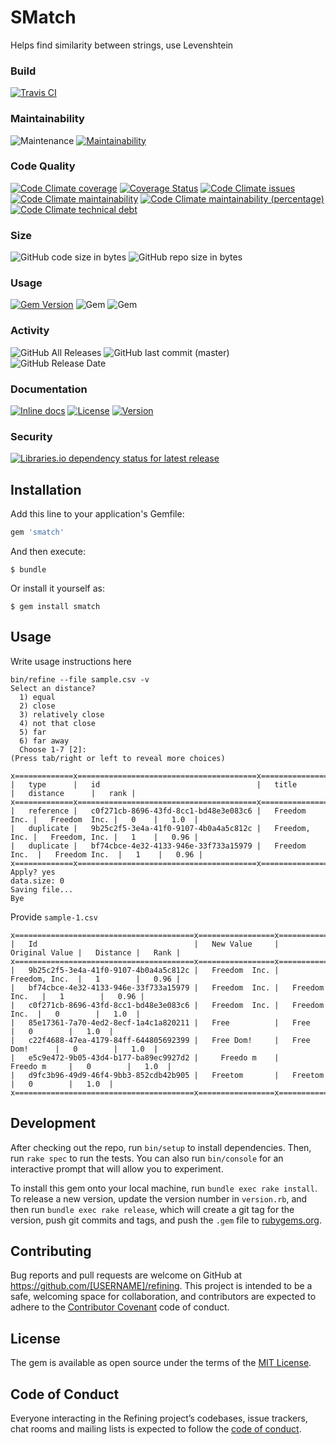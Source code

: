 # SMatch

Helps find similarity between strings, use Levenshtein 

### Build

[![Travis CI](https://img.shields.io/travis/joel/smatch.svg?branch=master)](https://travis-ci.org/joel/smatch)

### Maintainability

![Maintenance](https://img.shields.io/maintenance/yes/2019.svg)
[![Maintainability](https://api.codeclimate.com/v1/badges/51aa08d8908ab501d537/maintainability)](https://codeclimate.com/github/joel/smatch/maintainability)

### Code Quality 

[![Code Climate coverage](https://img.shields.io/codeclimate/coverage/joel/smatch.svg)](https://codeclimate.com/github/joel/smatch)
[![Coverage Status](https://coveralls.io/repos/github/joel/smatch/badge.svg?branch=master)](https://coveralls.io/github/joel/smatch?branch=master)
[![Code Climate issues](https://img.shields.io/codeclimate/issues/joel/smatch.svg)](https://codeclimate.com/github/joel/smatch/issues)
[![Code Climate maintainability](https://img.shields.io/codeclimate/maintainability/joel/smatch.svg)](https://codeclimate.com/github/joel/smatch/progress/maintainability)
[![Code Climate maintainability (percentage)](https://img.shields.io/codeclimate/maintainability-percentage/joel/smatch.svg)](https://codeclimate.com/github/joel/smatch/code)
[![Code Climate technical debt](https://img.shields.io/codeclimate/tech-debt/joel/smatch.svg)](https://codeclimate.com/github/joel/smatch/trends/technical_debt)

### Size 

![GitHub code size in bytes](https://img.shields.io/github/languages/code-size/joel/smatch.svg)
![GitHub repo size in bytes](https://img.shields.io/github/repo-size/joel/smatch.svg)

### Usage 

[![Gem Version](https://badge.fury.io/rb/smatch.svg)](https://badge.fury.io/rb/smatch)
![Gem](https://img.shields.io/gem/dv/smatch/0.1.0.svg)
![Gem](https://img.shields.io/gem/v/smatch.svg)
  
### Activity

![GitHub All Releases](https://img.shields.io/github/downloads/joel/smatch/total.svg)
![GitHub last commit (master)](https://img.shields.io/github/last-commit/joel/smatch/master.svg)
![GitHub Release Date](https://img.shields.io/github/release-date/joel/smatch.svg)

### Documentation 
  
[![Inline docs](http://inch-ci.org/github/joel/smatch.svg?branch=master)](http://inch-ci.org/github/joel/smatch)
[![License](https://img.shields.io/badge/license-MIT-brightgreen.svg?style=flat-square)](http://opensource.org/licenses/MIT)
[![Version](https://img.shields.io/gem/v/vcr.svg?style=flat-square)](https://rubygems.org/gems/smatch)

### Security 

[![Libraries.io dependency status for latest release](https://img.shields.io/librariesio/release/joel/smatch.svg)](https://libraries.io/github/joel/smatch)

## Installation

Add this line to your application's Gemfile:

```ruby
gem 'smatch'
```

And then execute:

    $ bundle

Or install it yourself as:

    $ gem install smatch

## Usage

Write usage instructions here

```.shell
bin/refine --file sample.csv -v
Select an distance? 
  1) equal
  2) close
  3) relatively close
  4) not that close
  5) far
  6) far away
  Choose 1-7 [2]: 
(Press tab/right or left to reveal more choices)
```

```.shell
x=============x========================================x=================x=================x========x========x
|   type      |   id                                   |   title         |   distance      |   rank |
x=============x========================================x=================x=================x========x========x
|   reference |   c0f271cb-8696-43fd-8cc1-bd48e3e083c6 |   Freedom  Inc. |   Freedom  Inc. |   0    |   1.0  |
|   duplicate |   9b25c2f5-3e4a-41f0-9107-4b0a4a5c812c |   Freedom, Inc. |   Freedom, Inc. |   1    |   0.96 |
|   duplicate |   bf74cbce-4e32-4133-946e-33f733a15979 |   Freedom Inc.  |   Freedom Inc.  |   1    |   0.96 |
x=============x========================================x=================x=================x========x========x
Apply? yes
data.size: 0
Saving file...
Bye
```

Provide `sample-1.csv`

```
x========================================x=================x==================x============x========x
|   Id                                   |   New Value     |   Original Value |   Distance |   Rank |
x========================================x=================x==================x============x========x
|   9b25c2f5-3e4a-41f0-9107-4b0a4a5c812c |   Freedom  Inc. |   Freedom, Inc.  |   1        |   0.96 |
|   bf74cbce-4e32-4133-946e-33f733a15979 |   Freedom  Inc. |   Freedom Inc.   |   1        |   0.96 |
|   c0f271cb-8696-43fd-8cc1-bd48e3e083c6 |   Freedom  Inc. |   Freedom  Inc.  |   0        |   1.0  |
|   85e17361-7a70-4ed2-8ecf-1a4c1a820211 |   Free          |   Free           |   0        |   1.0  |
|   c22f4688-47ea-4179-84ff-644805692399 |   Free Dom!     |   Free Dom!      |   0        |   1.0  |
|   e5c9e472-9b05-43d4-b177-ba89ec9927d2 |     Freedo m    |     Freedo m     |   0        |   1.0  |
|   d9fc3b96-49d9-46f4-9bb3-852cdb42b905 |   Freetom       |   Freetom        |   0        |   1.0  |
x========================================x=================x==================x============x========x
```

## Development

After checking out the repo, run `bin/setup` to install dependencies. Then, run `rake spec` to run the tests. You can also run `bin/console` for an interactive prompt that will allow you to experiment.

To install this gem onto your local machine, run `bundle exec rake install`. To release a new version, update the version number in `version.rb`, and then run `bundle exec rake release`, which will create a git tag for the version, push git commits and tags, and push the `.gem` file to [rubygems.org](https://rubygems.org).

## Contributing

Bug reports and pull requests are welcome on GitHub at https://github.com/[USERNAME]/refining. This project is intended to be a safe, welcoming space for collaboration, and contributors are expected to adhere to the [Contributor Covenant](http://contributor-covenant.org) code of conduct.

## License

The gem is available as open source under the terms of the [MIT License](https://opensource.org/licenses/MIT).

## Code of Conduct

Everyone interacting in the Refining project’s codebases, issue trackers, chat rooms and mailing lists is expected to follow the [code of conduct](https://github.com/[USERNAME]/refining/blob/master/CODE_OF_CONDUCT.md).
